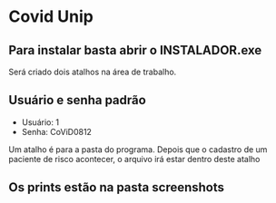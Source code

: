 # Covid Unip

## Para instalar basta abrir o INSTALADOR.exe
Será criado dois atalhos na área de trabalho.
## Usuário e senha padrão
- Usuário: 1
- Senha: CoViD0812

Um atalho é para a pasta do programa. Depois que o cadastro de um paciente de risco acontecer, o arquivo irá estar dentro deste atalho

## Os prints estão na pasta screenshots
